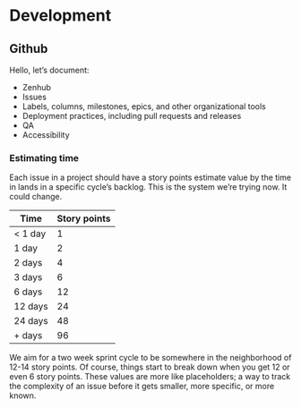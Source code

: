 # Development



## Github

Hello, let’s document:

- Zenhub
- Issues
- Labels, columns, milestones, epics, and other organizational tools
- Deployment practices, including pull requests and releases
- QA
- Accessibility

### Estimating time

Each issue in a project should have a story points estimate value by the time in lands in a specific cycle’s backlog. This is the system we’re trying now. It could change.

| Time        | Story points |
| ----------- | ------------ |
| < 1 day     | 1      		 |
| 1 day       | 2      		 |
| 2 days      | 4      		 |
| 3 days      | 6      		 |
| 6 days      | 12      	 |
| 12 days     | 24      	 |
| 24 days     | 48      	 |
| + days  	  | 96      	 |


We aim for a two week sprint cycle to be somewhere in the neighborhood of 12-14 story points. Of course, things start to break down when you get 12 or even 6 story points. These values are more like placeholders; a way to track the complexity of an issue before it gets smaller, more specific, or more known.
